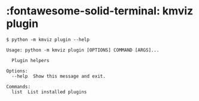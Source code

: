 # :fontawesome-solid-terminal: kmviz plugin

<!-- termynal -->

```
$ python -m kmviz plugin --help

Usage: python -m kmviz plugin [OPTIONS] COMMAND [ARGS]...

  Plugin helpers

Options:
  --help  Show this message and exit.

Commands:
  list  List installed plugins
```